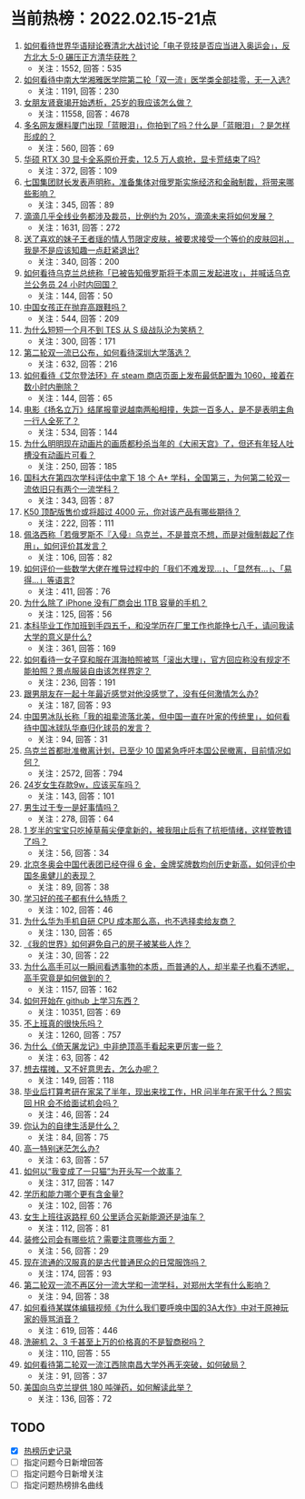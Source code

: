 # 当前热榜：2022.02.15-21点
1. [如何看待世界华语辩论赛清北大战讨论「电子竞技是否应当进入奥运会」，反方北大 5-0 碾压正方清华获胜？](https://www.zhihu.com/question/516376369)
    * 关注：1552, 回答：535
2. [如何看待中南大学湘雅医学院第二轮「双一流」医学类全部挂零，无一入选?](https://www.zhihu.com/question/516493670)
    * 关注：1191, 回答：230
3. [女朋友肾衰竭开始透析，25岁的我应该怎么做？](https://www.zhihu.com/question/338191515)
    * 关注：11558, 回答：4678
4. [多名网友爆料厦门出现「蓝眼泪」，你拍到了吗？什么是「蓝眼泪」？是怎样形成的？](https://www.zhihu.com/question/516292719)
    * 关注：560, 回答：69
5. [华硕 RTX 30 显卡全系原价开卖，12.5 万人疯抢，显卡荒结束了吗?](https://www.zhihu.com/question/516454304)
    * 关注：372, 回答：109
6. [七国集团财长发表声明称，准备集体对俄罗斯实施经济和金融制裁，将带来哪些影响？](https://www.zhihu.com/question/516570258)
    * 关注：345, 回答：89
7. [滴滴几乎全线业务都涉及裁员，比例约为 20%，滴滴未来将如何发展？](https://www.zhihu.com/question/516552177)
    * 关注：1631, 回答：272
8. [送了喜欢的妹子王者瑶的情人节限定皮肤，被要求接受一个等价的皮肤回礼，我是不是应该知趣一点赶紧退出?](https://www.zhihu.com/question/516088231)
    * 关注：340, 回答：200
9. [如何看待乌克兰总统称「已被告知俄罗斯将于本周三发起进攻」，并喊话乌克兰公务员 24 小时内回国？](https://www.zhihu.com/question/516678038)
    * 关注：144, 回答：50
10. [中国女孩正在抛弃高跟鞋吗？](https://www.zhihu.com/question/514462142)
    * 关注：544, 回答：209
11. [为什么短短一个月不到 TES 从 S 级战队沦为笑柄？](https://www.zhihu.com/question/516508627)
    * 关注：300, 回答：171
12. [第二轮双一流已公布，如何看待深圳大学落选？](https://www.zhihu.com/question/516484496)
    * 关注：632, 回答：216
13. [如何看待《艾尔登法环》在 steam 商店页面上发布最低配置为 1060，接着在数小时内删除？](https://www.zhihu.com/question/516136214)
    * 关注：144, 回答：65
14. [电影《扬名立万》结尾报童说越南两船相撞，失踪一百多人，是不是表明主角一行人全死了？](https://www.zhihu.com/question/498244439)
    * 关注：534, 回答：144
15. [为什么明明现在动画片的画质都秒杀当年的《大闹天宫》了，但还有年轻人吐槽没有动画片可看？](https://www.zhihu.com/question/516556974)
    * 关注：250, 回答：185
16. [国科大在第四次学科评估中拿下 18 个 A+ 学科，全国第三，为何第二轮双一流依旧只有两个一流学科？](https://www.zhihu.com/question/516483769)
    * 关注：343, 回答：87
17. [K50 顶配版售价或将超过 4000 元，你对该产品有哪些期待？](https://www.zhihu.com/question/509516973)
    * 关注：222, 回答：111
18. [佩洛西称「若俄罗斯不『入侵』乌克兰，不是普京不想，而是对俄制裁起了作用」，如何评价其发言？](https://www.zhihu.com/question/516729243)
    * 关注：106, 回答：82
19. [如何评价一些数学大佬在推导过程中的「我们不难发现…」、「显然有…」、「易得…」等语言?](https://www.zhihu.com/question/515613517)
    * 关注：411, 回答：76
20. [为什么除了 iPhone 没有厂商会出 1TB 容量的手机？](https://www.zhihu.com/question/515211375)
    * 关注：125, 回答：56
21. [本科毕业工作加班到手四五千，和没学历在厂里工作也能挣七八千，请问我读大学的意义是什么?](https://www.zhihu.com/question/516597342)
    * 关注：361, 回答：169
22. [如何看待一女子穿和服在洱海拍照被骂「滚出大理」，官方回应称没有规定不能拍照？景点服装自由该怎样界定？](https://www.zhihu.com/question/516711503)
    * 关注：236, 回答：191
23. [跟男朋友在一起十年最近感觉对他没感觉了，没有任何激情怎么办?](https://www.zhihu.com/question/501175232)
    * 关注：187, 回答：93
24. [中国男冰队长称「我的祖辈流落北美，但中国一直在叶家的传统里」，如何看待中国冰球队华裔归化球员的发言？](https://www.zhihu.com/question/516448383)
    * 关注：94, 回答：31
25. [乌克兰首都批准撤离计划，已至少 10 国紧急呼吁本国公民撤离，目前情况如何？](https://www.zhihu.com/question/516284667)
    * 关注：2572, 回答：794
26. [24岁女生存款9w，应该买车吗？](https://www.zhihu.com/question/513973657)
    * 关注：143, 回答：101
27. [男生过于专一是好事情吗？](https://www.zhihu.com/question/453937446)
    * 关注：278, 回答：64
28. [1 岁半的宝宝只吃掉草莓尖便拿新的，被我阻止后有了抗拒情绪，这样管教错了吗？](https://www.zhihu.com/question/516501802)
    * 关注：56, 回答：34
29. [北京冬奥会中国代表团已经夺得 6 金，金牌奖牌数均创历史新高，如何评价中国冬奥健儿的表现？](https://www.zhihu.com/question/516697969)
    * 关注：89, 回答：38
30. [学习好的孩子都有什么特质？](https://www.zhihu.com/question/313298276)
    * 关注：102, 回答：46
31. [为什么华为手机自研 CPU 成本那么高，也不选择卖给友商？](https://www.zhihu.com/question/503082435)
    * 关注：130, 回答：65
32. [《我的世界》如何避免自己的房子被某些人炸？](https://www.zhihu.com/question/515277279)
    * 关注：30, 回答：22
33. [为什么高手可以一瞬间看透事物的本质，而普通的人，却半辈子也看不透呢，高手究竟是如何做到的？](https://www.zhihu.com/question/468050207)
    * 关注：1157, 回答：162
34. [如何开始在 github 上学习东西？](https://www.zhihu.com/question/30119197)
    * 关注：10351, 回答：69
35. [不上班真的很快乐吗？](https://www.zhihu.com/question/511176634)
    * 关注：1260, 回答：757
36. [为什么《倚天屠龙记》中非绝顶高手看起来更厉害一些？](https://www.zhihu.com/question/516138551)
    * 关注：63, 回答：42
37. [想去摆摊，又不好意思去，怎么办呢？](https://www.zhihu.com/question/508781499)
    * 关注：149, 回答：118
38. [毕业后打算考研在家呆了半年，现出来找工作，HR 问半年在家干什么？照实回 HR 会不给面试机会吗？](https://www.zhihu.com/question/509169478)
    * 关注：46, 回答：24
39. [你认为的自律生活是什么？](https://www.zhihu.com/question/516255249)
    * 关注：84, 回答：75
40. [高一特别迷茫怎么办?](https://www.zhihu.com/question/516571012)
    * 关注：63, 回答：57
41. [如何以“我变成了一只猫”为开头写一个故事？](https://www.zhihu.com/question/265511036)
    * 关注：317, 回答：147
42. [学历和能力哪个更有含金量?](https://www.zhihu.com/question/516609450)
    * 关注：102, 回答：76
43. [女生上班往返路程 60 公里适合买新能源还是油车？](https://www.zhihu.com/question/516589713)
    * 关注：112, 回答：81
44. [装修公司会有哪些坑？需要注意哪些方面？](https://www.zhihu.com/question/508896509)
    * 关注：56, 回答：29
45. [现在流通的汉服真的是古代普通民众的日常服饰吗？](https://www.zhihu.com/question/417550112)
    * 关注：174, 回答：93
46. [第二轮双一流不再区分一流大学和一流学科，对郑州大学有什么影响？](https://www.zhihu.com/question/516480897)
    * 关注：94, 回答：38
47. [如何看待某媒体编辑视频《为什么我们要呼唤中国的3A大作》中对于原神玩家的辱骂消音？](https://www.zhihu.com/question/516590610)
    * 关注：619, 回答：446
48. [洗碗机 2、3 千甚至上万的价格真的不是智商税吗？](https://www.zhihu.com/question/514568105)
    * 关注：110, 回答：55
49. [如何看待第二轮双一流江西除南昌大学外再无突破，如何破局？](https://www.zhihu.com/question/516509138)
    * 关注：91, 回答：37
50. [美国向乌克兰提供 180 吨弹药，如何解读此举？](https://www.zhihu.com/question/516449484)
    * 关注：136, 回答：72
## TODO
* [x] [热榜历史记录](hot_history/AllHot.md)
* [ ] 指定问题今日新增回答
* [ ] 指定问题今日新增关注
* [ ] 指定问题热榜排名曲线

